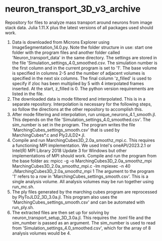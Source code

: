 # neuron_transport_3D_v3_archive
Repository for files to analyze mass transport around neurons from image stack data. Julia 1.11.X plus the latest versions of all packages used should work.

1) Data is downloaded from Microns Explorer using ImageSegmentation_14.0.py.  Note the folder structure in use: start one folder with the program files and another folder called 'Neuron_transport_data' in the same directory.  The settings are stored in the file 'Simulation_settings_4.0_smoothed.csv. The simulation number is the first column and in the current program is set to '1'.  The base volume is specified in columns 2-5 and the number of adjacent volumes is specified in the next six columns.  The final column 'z_filled' is used to specify if zloc has been multiplied by 5 with 4 interpolated frames inserted.  At the start, z_filled is 0.  The python version requirements are listed in the file.
2) The downloaded data is mode filtered and interpolated.  This is in a separate repository.  Interpolation is necessary for the following steps, so follow the directions at the other repository to accomplish this.
3) After mode filtering and interpolation, run unique_neurons_4.1_smooth.jl.  This depends on the file 'Simulation_settings_4.0_smoothed.csv'. The sim_number is set in the program.  The program writes the file 'MarchingCubes_settings_smooth.csv' that is used by MarchingCubes*.c and Ply2JLD2*.jl.
4) Compile and run MarchingCubes3D_2.0a_smoothz_mpi.c.  This requires a functioning MPI implementation.  We used Intel's oneAPI/2023.2.1 or Intel(R) MPI Library 2018 Update 3 for Windows but other implementations of MPI should work.  Compile and run the program from the base folder as:
mpicc -g -o MarchingCubes3D_2.0a_smoothz_mpi MarchingCubes3D_2.0a_smoothz_mpi.c -lm
mpiexec -n 40 ./MarchingCubes3D_2.0a_smoothz_mpi 1
The argument to the program '1' refers to a row in 'MarchingCubes_settings_smooth.csv'. This is a single analysis volume.  All analysis volumes may be run together using run_mc.sh.
5) The ply files generated by the marching cubes program are reprocessed by PlyToJLD2_3D_3.0a.jl. This program also uses the 'MarchingCubes_settings_smooth.csv' and can be automated with run_ply.sh.
6) The extracted files are then set up for solving by neuron_transport_setup_3D_3.0a.jl.  This requires the .toml file and the sim_number is passed as an argument.  The sim_number is used to read from 'Simulation_settings_4.0_smoothed.csv', which for the array of 8 analysis volumes would be 4.
